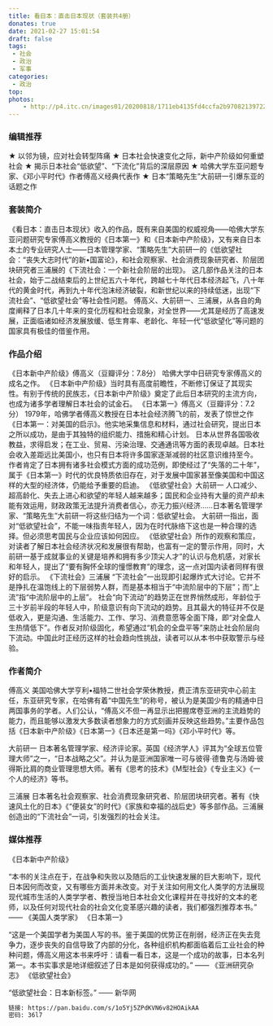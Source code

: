```yaml
---
title: 看日本：直击日本现状（套装共4册）
donates: true
date: 2021-02-27 15:01:54
draft: false
tags:
 - 社会
 - 政治
 - 军事
categories:
 - 政治
top:
photos:
    - http://p4.itc.cn/images01/20200818/1711eb4135fd4ccfa2b97082139722e8.png
---
```


### 编辑推荐

★ 以邻为镜，应对社会转型阵痛
★ 日本社会快速变化之际，新中产阶级如何重塑社会
★ 揭示日本社会“低欲望”、“下流化”背后的深层原因
★ 哈佛大学东亚问题专家、《邓小平时代》作者傅高义经典代表作
★ 日本“策略先生”大前研一引爆东亚的话题之作

<!--more-->

### 套装简介

《看日本：直击日本现状》收入的作品，既有来自美国的权威视角——哈佛大学东亚问题研究专家傅高义教授的《日本第一》和《日本新中产阶级》，又有来自日本本土的专业研究人士——日本管理学家、“策略先生”大前研一的《低欲望社会：“丧失大志时代”的新•国富论》，和社会观察家、社会消费现象研究者、阶层团块研究者三浦展的《下流社会：一个新社会阶层的出现》。
这几部作品关注的日本社会，始于二战结束后的上世纪五六十年代，跨越七十年代日本经济起飞，八十年代的黄金时代，再到九十年代泡沫经济破裂，和新世纪以来的持续低迷，出现“下流社会”、“低欲望社会”等社会性问题。
傅高义、大前研一、三浦展，从各自的角度阐释了日本几十年来的变化历程和社会现象，对全世界——尤其是经历了高速发展，正面临诸如经济发展放缓、低生育率、老龄化、年轻一代“低欲望化”等问题的国家具有极佳的借鉴作用。

### 作品介绍

《日本新中产阶级》傅高义（豆瓣评分：7.8分）
哈佛大学中日研究专家傅高义的成名之作。
《日本新中产阶级》当时具有高度前瞻性，不断修订保证了其现实性。有别于传统的民族志，《日本新中产阶级》奠定了此后日本研究的主流方向，也成为诸多学者理解日本社会的试金石。
《日本第一》傅高义（豆瓣评分：7.2分）
1979年，哈佛学者傅高义教授在日本社会经济腾飞的前，发表了惊世之作《日本第一：对美国的启示》。他实地采集信息和材料，通过社会研究，提出日本之所以成功，是由于其独特的组织能力、措施和精心计划。
日本从世界各国吸收教益，求得启发；在工业、贸易、污染治理、交通通讯等方面的表现卓越。日本社会收入差距远比美国小，也只有日本将许多国家逐渐减弱的社区意识维持至今。
作者肯定了日本拥有诸多社会模式方面的成功范例，即使经过了“失落的二十年”，属于《日本第一》时代的优良特质依旧存在，对于发展中国家甚至像美国和中国这样的大型的经济体，仍能给予重要的启迪。
《低欲望社会》大前研一
人口减少、超高龄化、失去上进心和欲望的年轻人越来越多；国民和企业持有大量的资产却未能有效运用，财政政策无法提升消费者信心，亦无力振兴经济……日本著名管理学家、“策略先生”大前研一将这些归结为一个词：低欲望社会。
大前研一指出，面对“低欲望社会”，不能一味指责年轻人，因为在时代脉络下这也是一种合理的选择。但必须思考国民与企业应该如何因应。
《低欲望社会》所作的观察和策应，对读者了解日本社会经济状况和发展很有帮助，也富有一定的警示作用，同时，大前研一基于成就事业的关键是培养和拥有多少顶尖人才”的认识与危机感，对家长和年轻人，提出了“要有胸怀全球的憧憬教育”的理念，这一点对国内读者同样有很好的启示。
《下流社会》三浦展
“下流社会”一出现即引起爆炸式大讨论。它并不是挣扎在温饱线上的下层弱势人群，而是基本相当于“中流阶层中的下层”；而“上流”指“中流阶层中的上层”。
社会“向下流动”的趋势正在世界悄然成形，年龄位于三十岁前半段的年轻人中，阶级意识有向下流动的趋势。且其最大的特征并不仅是低收入，更是沟通、生活能力、工作、学习、消费意愿等全面下降，即“对全盘人生热情低下”。作者反对阶级固化，希望通过“机会的全盘平等”来防止社会阶层向下流动。中国此时正经历这样的社会趋向性挑战，读者可以从本书中获取警示与经验。

### 作者简介

傅高义
美国哈佛大学亨利•福特二世社会学荣休教授，费正清东亚研究中心前主任，东亚研究专家，在哈佛有着“中国先生”的称号，被认为是美国少有的精通中日两国事务的学者。人们公认，“傅高义不但一再显示出把握席卷亚洲的主流趋势的能力，而且能够以激发大多数读者想象力的方式刻画并反映这些趋势。”主要作品包括《日本新中产阶级》《日本第一》《日本还是第一吗》《邓小平时代》等。

大前研一
日本著名管理学家、经济评论家。英国《经济学人》评其为“全球五位管理大师”之一，“日本战略之父”。并认为是亚洲国家唯一可与彼得‧德鲁克与汤姆‧彼得斯比肩的商业管理思想大师。著有《思考的技术》《M型社会》《专业主义》《一个人的经济》等书。

三浦展
日本著名社会观察家、社会消费现象研究者、阶层团块研究者。著有《快速风土化的日本》《“便装女”的时代》《家族和幸福的战后史》等多部作品。三浦展创造出的“下流社会”一词，引发强烈的社会关注。

### 媒体推荐

《日本新中产阶级》

“本书的关注点在于，在战争和失败以及随后的工业快速发展的巨大影响下，现代日本因何而改变，又有哪些方面并未改变。对于关注如何用文化人类学的方法展现现代城市生活的人类学学者、教授当地日本社会文化课程并在寻找好的文本的老师，以及任何对现代社会的社会文化变革感兴趣的读者，我们都强烈推荐本书。”
—— 《美国人类学家》
《日本第一》

“这是一个美国学者为美国人写的书。鉴于美国的优势正在削弱，经济正在失去竞争力，逐步丧失的自信导致了内部的分化，各种组织机构都面临着后工业社会的种种问题，傅高义用这本书来呼吁：请看一看日本，这是一个成功的故事，日本名列第一。本书实事求是地详细叙述了日本是如何获得成功的。”
—— 《亚洲研究杂志》
《低欲望社会》

“低欲望社会：日本新标签。”
—— 新华网

```bash
链接: https://pan.baidu.com/s/1o5Yj5ZPdKVN6v82HOAikAA  
密码: 36l7
```
